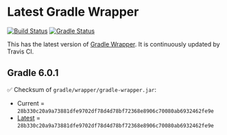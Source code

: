 # Latest Gradle Wrapper 

[![Build Status](https://travis-ci.org/int128/latest-gradle-wrapper.svg?branch=master)](https://travis-ci.org/int128/latest-gradle-wrapper)
[![Gradle Status](https://gradleupdate.appspot.com/int128/latest-gradle-wrapper/status.svg?branch=master)](https://gradleupdate.appspot.com/int128/latest-gradle-wrapper/status)

This has the latest version of [Gradle Wrapper](https://docs.gradle.org/current/userguide/gradle_wrapper.html).
It is continuously updated by Travis CI.

## Gradle 6.0.1

✅ Checksum of `gradle/wrapper/gradle-wrapper.jar`:

- Current = `28b330c20a9a73881dfe9702df78d4d78bf72368e8906c70080ab6932462fe9e`
- [Latest](https://services.gradle.org/distributions/gradle-6.0.1-wrapper.jar.sha256) = `28b330c20a9a73881dfe9702df78d4d78bf72368e8906c70080ab6932462fe9e`
